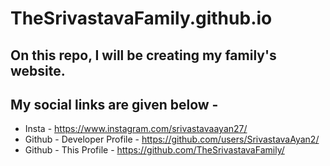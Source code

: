 # TheSrivastavaFamily.github.io
## On this repo, I will be creating my family's website.
## My social links are given below -
- Insta - https://www.instagram.com/srivastavaayan27/
- Github - Developer Profile - https://github.com/users/SrivastavaAyan2/
- Github - This Profile - https://github.com/TheSrivastavaFamily/
